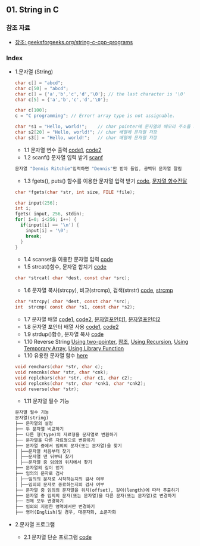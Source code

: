 
## 01. String in C
### 참조 자료
* [참조: geeksforgeeks.org/string-c-cpp-programs](https://www.geeksforgeeks.org/string-c-cpp-programs/)
### Index
* 1.문자열 (String)
  ```c
  char c[] = "abcd";
  char c[50] = "abcd";
  char c[] = {'a','b','c','d','\0'}; // the last character is '\0'
  char c[5] = {'a','b','c','d','\0'};
  
  char c[100];
  c = "C programming"; // Error! array type is not assignable.
  ```
  ```c
  char *s1 = "Hello, world!";    // char pointer에 문자열의 메모리 주소를 저장
  char s2[20] = "Hello, world!"; // char 배열에 문자열 저장
  char s3[] = "Hello, world!";   // char 배열에 문자열 저장
  ```
  
  *  1.1 문자열 변수 출력 [code1](https://github.com/csbyun-data/C-Pro/blob/main/chap01/String_in_C/String_output1.c), [code2](https://github.com/csbyun-data/C-Pro/blob/main/chap01/String_in_C/String_output2.c)
  *  1.2 scanf() 문자열 입력 받기 [scanf](https://github.com/csbyun-data/C-Pro/blob/main/chap01/String_in_C/String_input1.c)
  ```c
  문자열 "Dennis Ritchie"입력하면 "Dennis"만 받아 들임, 공백뒤 문자열 잘림
  ```
  *  1.3 fgets(), puts() 함수를 이용한 문자열 입력 받기 [code](https://github.com/csbyun-data/C-Pro/blob/main/chap01/String_in_C/String_gets1.c), [문자열 함수전달](https://github.com/csbyun-data/C-Pro/blob/main/chap01/String_in_C/Passing_String1.c)
  ```c
  char *fgets(char *str, int size, FILE *file);

  char input(256];
  int i;
  fgets( input, 256, stdin);
  for( i=0; i<256; i++) {
    if(input[i] == '\n') {
      input[i] = '\0';
      break;
    }
  }
  ```
  *  1.4 scanset을 이용한 문자열 입력 [code](https://github.com/csbyun-data/C-Pro/blob/main/chap01/String_in_C/String_scanset1.c)
  *  1.5 strcat()함수, 문자열 합치기 [code](https://github.com/csbyun-data/C-Pro/blob/main/chap01/String_in_C/String_strcat1.c)
  ```c
  char *strcat( char *dest, const char *src);
  ```
  *  1.6 문자열 복사(strcpy), 비교(strcmp), 검색(strstr) [code](https://github.com/csbyun-data/C-Pro/blob/main/chap01/String_in_C/String_func1.c), [strcmp](https://github.com/csbyun-data/C-Pro/blob/main/chap01/String_in_C/String_strcmp1.c)
  ```c
  char *strcpy( char *dest, const char *src);
  int  strcmp( const char *s1, const char *s2);
  ```
  *  1.7 문자열 배열 [code1](https://github.com/csbyun-data/C-Pro/blob/main/chap01/String_in_C/String_array1.c), [code2](https://github.com/csbyun-data/C-Pro/blob/main/chap01/String_in_C/String_array2.c), [문자열포인터1](https://github.com/csbyun-data/C-Pro/blob/main/chap01/String_in_C/String_array3.c), [문자열포인터2](https://github.com/csbyun-data/C-Pro/blob/main/chap01/String_in_C/String_array4.c)
  *  1.8 문자열 포인터 배열 사용 [code1](https://github.com/csbyun-data/C-Pro/blob/main/chap01/String_in_C/String_parray1.c), [code2](https://github.com/csbyun-data/C-Pro/blob/main/chap01/String_in_C/String_parray2.c)
  *  1.9 strdup()함수, 문자열 복사 [code](https://github.com/csbyun-data/C-Pro/blob/main/chap01/String_in_C/String_strdup1.c)
  *  1.10 Reverse String [Using two-pointer](https://github.com/csbyun-data/C-Pro/blob/main/chap01/String_in_C/Reverse_String.c), [참조](https://www.geeksforgeeks.org/reverse-string-in-c/), [Using Recursion](https://github.com/csbyun-data/C-Pro/blob/main/chap01/String_in_C/Reverse_String2.c), [Using Temporary Array](https://github.com/csbyun-data/C-Pro/blob/main/chap01/String_in_C/Reverse_String3.c), [Using Library Function](https://github.com/csbyun-data/C-Pro/blob/main/chap01/String_in_C/Reverse_String4.c)
  *  1.10 유용한 문자열 함수 [here](https://github.com/csbyun-data/C-Pro/blob/main/chap01/String_in_C/Useful_string_function.c)
  ```c
  void remchars(char *str, char c);
  void remcnks(char *str, char *cnk);
  void replchars(char *str, char c1, char c2);
  void replcnks(char *str, char *cnk1, char *cnk2);
  void reverse(char *str);
  ```
  * 1.11 문자열 필수 기능
  ```txt
  문자열 필수 기능
  문자열(string)
  ├── 문자열의 설정
  ├── 두 문자열 비교하기
  ├── 다른 형(type)의 자료형을 문자열로 변환하기
  ├── 문자열을 다른 자료형으로 변환하기
  ├── 문자열 중에서 임의의 문자(또는 문자열)을 찾기
  │ ├──문자열 처음부터 찾기
  │ ├──문자열 맨 뒤부터 찾기
  │ ├──문자열 중 임의의 위치에서 찾기
  ├── 문자열의 길이 얻기
  ├── 임의의 문자로 검사
  │ ├──임의의 문자로 시작하는지의 검사 여부
  │ ├──임의의 문자로 종료하는지의 검사 여부
  ├── 문자열 중 임의의 문자열을 위치(offset), 길이(length)에 따라 추출하기
  ├── 문자열 중 임의의 문자(또는 문자열)을 다른 문자(또는 문자열)로 변경하기
  ├── 전체 모두 변경하기
  ├── 임의의 지정한 영역에서만 변경하기
  ├── 영어(English)일 경우, 대문자화, 소문자화
  ```

* 2.문자열 프로그램
  * 2.1 문자열 단순 프로그램 [code](https://github.com/csbyun-data/C-Pro/blob/main/chap01/String_in_C/Small_Program1.c)
  



